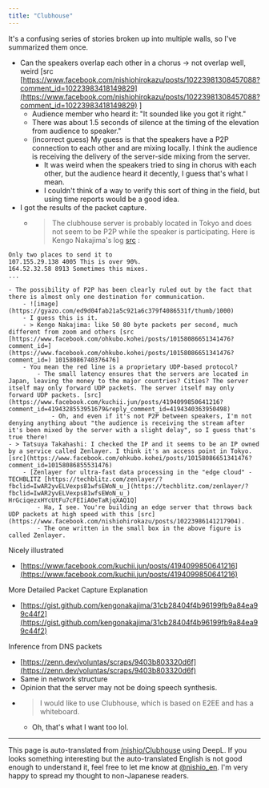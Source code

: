 ```yaml
---
title: "Clubhouse"
---
```


It's a confusing series of stories broken up into multiple walls, so I've summarized them once.

- Can the speakers overlap each other in a chorus -> not overlap well, weird [src [https://www.facebook.com/nishiohirokazu/posts/10223981308457088?comment_id=10223983418149829](https://www.facebook.com/nishiohirokazu/posts/10223981308457088?comment_id=10223983418149829) ]
    - Audience member who heard it: "It sounded like you got it right."
    - There was about 1.5 seconds of silence at the timing of the elevation from audience to speaker."
    - (incorrect guess) My guess is that the speakers have a P2P connection to each other and are mixing locally. I think the audience is receiving the delivery of the server-side mixing from the server.
        - It was weird when the speakers tried to sing in chorus with each other, but the audience heard it decently, I guess that's what I mean.
        - I couldn't think of a way to verify this sort of thing in the field, but using time reports would be a good idea.
- I got the results of the packet capture.
    - > The clubhouse server is probably located in Tokyo and does not seem to be P2P while the speaker is participating. Here is Kengo Nakajima's log [src](https://facebook.com/ohkubo.kohei/posts/10158086651341476)
:

```
Only two places to send it to
107.155.29.138 4005 This is over 90%.
164.52.32.58 8913 Sometimes this mixes.
...
```

    - The possibility of P2P has been clearly ruled out by the fact that there is almost only one destination for communication.
        - ![image](https://gyazo.com/ed9d04fab21a5c921a6c379f4086531f/thumb/1000)
        - I guess this is it.
        - > Kengo Nakajima: like 50 80 byte packets per second, much different from zoom and others [src [https://www.facebook.com/ohkubo.kohei/posts/10158086651341476?comment_id=](https://www.facebook.com/ohkubo.kohei/posts/10158086651341476?comment_id=) 10158086740376476]
        - You mean the red line is a proprietary UDP-based protocol?
            - The small latency ensures that the servers are located in Japan, leaving the money to the major countries? Cities? The server itself may only forward UDP packets. The server itself may only forward UDP packets. [src](https://www.facebook.com/kuchii.jun/posts/4194099850641216?comment_id=4194328553951679&reply_comment_id=4194340363950498)
                - Oh, and even if it's not P2P between speakers, I'm not denying anything about "the audience is receiving the stream after it's been mixed by the server with a slight delay", so I guess that's true there!
    - > Tatsuya Takahashi: I checked the IP and it seems to be an IP owned by a service called Zenlayer. I think it's an access point in Tokyo. [src](https://www.facebook.com/ohkubo.kohei/posts/10158086651341476?comment_id=10158086855531476)
        - [Zenlayer for ultra-fast data processing in the "edge cloud" - TECHBLITZ [https://techblitz.com/zenlayer/?fbclid=IwAR2yvELVexps81wfsEWoN_u_](https://techblitz.com/zenlayer/?fbclid=IwAR2yvELVexps81wfsEWoN_u_) HrGciqezxHYcUtFu7cFEIiA0eTaRjqXAQ1Q]
            - Ha, I see. You're building an edge server that throws back UDP packets at high speed with this [src](https://www.facebook.com/nishiohirokazu/posts/10223986141217904).
            - The one written in the small box in the above figure is called Zenlayer.

Nicely illustrated
- [https://www.facebook.com/kuchii.jun/posts/4194099850641216](https://www.facebook.com/kuchii.jun/posts/4194099850641216)

More Detailed Packet Capture Explanation
- [https://gist.github.com/kengonakajima/31cb28404f4b96199fb9a84ea99c44f2](https://gist.github.com/kengonakajima/31cb28404f4b96199fb9a84ea99c44f2)

Inference from DNS packets
- [https://zenn.dev/voluntas/scraps/9403b803320d6f](https://zenn.dev/voluntas/scraps/9403b803320d6f)
- Same in network structure
- Opinion that the server may not be doing speech synthesis.
- > I would like to use Clubhouse, which is based on E2EE and has a whiteboard.
    - Oh, that's what I want too lol.

---
This page is auto-translated from [/nishio/Clubhouse](https://scrapbox.io/nishio/Clubhouse) using DeepL. If you looks something interesting but the auto-translated English is not good enough to understand it, feel free to let me know at [@nishio_en](https://twitter.com/nishio_en). I'm very happy to spread my thought to non-Japanese readers.